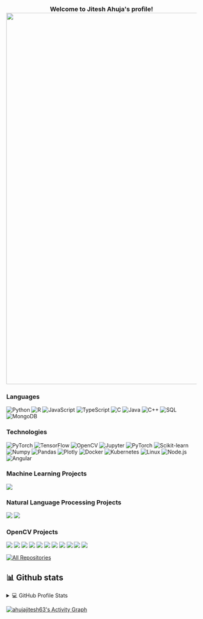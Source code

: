 
<h3 align="center">
  Welcome to Jitesh Ahuja's profile!
  <img src="https://github.com/ahujajitesh63/ahujajitesh63/blob/main/Jitesh%20Intro.gif" width="980">
</h3>

### Languages

![Python](https://img.shields.io/badge/-Python-000?&logo=Python)
![R](https://img.shields.io/badge/-R-000?&logo=R)
![JavaScript](https://img.shields.io/badge/-JavaScript-000?&logo=JavaScript)
![TypeScript](https://img.shields.io/badge/-TypeScript-000?&logo=TypeScript)
![C](https://img.shields.io/badge/-C-000?&logo=C)
![Java](https://img.shields.io/badge/-Java-000?&logo=Java&logoColor=007396)
![C++](https://img.shields.io/badge/-C++-000?&logo=c%2b%2b&logoColor=00599C)
![SQL](https://img.shields.io/badge/-SQL-000?&logo=MySQL)
![MongoDB](https://img.shields.io/badge/-MongoDB-000?&logo=mongoDB)


### Technologies

![PyTorch](https://img.shields.io/badge/-PyTorch-000?&logo=PyTorch)
![TensorFlow](https://img.shields.io/badge/-TensorFlow-000?&logo=TensorFlow)
![OpenCV](https://img.shields.io/badge/-openCV-000?&logo=openCV)
![Jupyter](https://img.shields.io/badge/-Jupyter-000?&logo=Jupyter)
![PyTorch](https://img.shields.io/badge/-PyTorch-000?&logo=pytorch)
![Scikit-learn](https://img.shields.io/badge/-Scikitlearn-000?&logo=scikitlearn)
![Numpy](https://img.shields.io/badge/-Numpy-000?&logo=numpy)
![Pandas](https://img.shields.io/badge/-Pandas-000?&logo=pandas)
![Plotly](https://img.shields.io/badge/-Plotly-000?&logo=plotly)
![Docker](https://img.shields.io/badge/-Docker-000?&logo=Docker)
![Kubernetes](https://img.shields.io/badge/-Kubernetes-000?&logo=Kubernetes)
![Linux](https://img.shields.io/badge/-Linux-000?&logo=Linux)
![Node.js](https://img.shields.io/badge/-Node.js-000?&logo=node.js)
![Angular](https://img.shields.io/badge/-Angular-000?&logo=Angular)

### Machine Learning Projects

[![](https://img.shields.io/badge/-🧬%20Predictive%20Data%20Analysis%20Of%20Stock%20Price-000)](https://github.com/ahujajitesh63/Library-Machine-Learning/tree/main/Predictive%20Data%20Analysis%20of%20stock%20price%20using%20Machine%20Learning)

### Natural Language Processing Projects

[![](https://img.shields.io/badge/-🕵️‍♂️%20Tweet%20Sentiment%20Analysis-000)](https://github.com/ahujajitesh63/Library-Natural-Language-Processing/tree/main/Tweet%20Sentiment%20Analysis%20using%20Natural%20Language%20Processing)
[![](https://img.shields.io/badge/-📈%20Visualize%20effect%20of%20influencer%20tweets%20on%20price%20of%20an%20asset-000)](https://github.com/ahujajitesh63/Library-Natural-Language-Processing/tree/main/Visualize%20effect%20of%20influencer%20tweets%20on%20price%20of%20an%20asset)

### OpenCV Projects

[![](https://img.shields.io/badge/-🛣️%20Detect%20Lanes%20from%20the%20car%20dash%20camera-000)](https://github.com/ahujajitesh63/Library-OpenCV/tree/main/Detect%20Lanes%20from%20the%20car%20dash-camera)
[![](https://img.shields.io/badge/-👀%20Detect%20faces%20and%20eyes%20in%20video-000)]([https://github.com/adamalston/Heartbleed](https://github.com/ahujajitesh63/Library-OpenCV/tree/main/Detect%20faces%20and%20eyes%20in%20video))
[![](https://img.shields.io/badge/-🌌%20Detect%20Image%20Foreground-000)](https://github.com/ahujajitesh63/Library-OpenCV/tree/main/Detect%20Image%20Foreground)
[![](https://img.shields.io/badge/-🏃%20Detect%20motion%20in%20a%20video%20and%20save%20its%20recording-000)](https://github.com/ahujajitesh63/Library-OpenCV/tree/main/Detect%20motion%20in%20a%20video%20and%20save%20its%20recording)
[![](https://img.shields.io/badge/-🔬%20Detect%20Objects%20with%20Masking%20using%20openCV-000)](https://github.com/ahujajitesh63/Library-OpenCV/tree/main/Detect%20Objects%20with%20Masking%20using%20openCV)
[![](https://img.shields.io/badge/-📝%20Detect%20Text%20in%20an%20Image%20using%20openCV-000)](https://github.com/ahujajitesh63/Library-OpenCV/tree/main/Detect%20Text%20in%20an%20Image%20using%20openCV)
[![](https://img.shields.io/badge/-🥸%20Face%20Detection%20in%20an%20Image-000)](https://github.com/ahujajitesh63/Library-OpenCV/tree/main/Face%20Detection%20in%20an%20Image)
[![](https://img.shields.io/badge/-🧬%20OpenCV%20and%20Neural%20Networks-000)](https://github.com/ahujajitesh63/Library-OpenCV/tree/main/OpenCV%20and%20Neural%20Networks)
[![](https://img.shields.io/badge/-🗄️%20Outline%20Objects%20in%20a%20video-000)](https://github.com/ahujajitesh63/Library-OpenCV/tree/main/Outline%20Objects%20in%20a%20video)
[![](https://img.shields.io/badge/-🔬%20Restore%20Damaged%20Image-000)](https://github.com/ahujajitesh63/Library-OpenCV/tree/main/Restore%20Damaged%20Imaged)
[![](https://img.shields.io/badge/-📜%20Text%20Detection%20in%20an%20Image%20from%20different%20perspectives%20and%20viewing%20angles-000)](https://img.shields.io/badge/-%F0%9F%93%9DText%20Detection%20in%20an%20Image%20from%20different%20perspectives%20and%20viewing%20angles-000)

<p align="left">
  <a href="https://github.com/ahujajitesh63?tab=repositories&sort=stargazers"><img alt="All Repositories" title="All Repositories" src="https://custom-icon-badges.demolab.com/badge/-All%20Repos-2962FF?style=for-the-badge&logoColor=white&logo=repo"/></a>
</p>

## 📊 Github stats

<!-- https://github.com/anuraghazra/github-readme-stats -->
<details> 
  <summary>💻 GitHub Profile Stats</summary>
  <br/>
    <a href="https://github.com/anuraghazra/github-readme-stats"><img alt="ahujajitesh63's Github Stats" src="https://denvercoder1-github-readme-stats.vercel.app/api/?username=ahujajitesh63&show_icons=true&include_all_commits=true&count_private=true&theme=react&hide_border=true&bg_color=1F222E&title_color=F85D7F&icon_color=F8D866" height="192px"/></a>
  <a href="https://github.com/anuraghazra/github-readme-stats"><img alt="ahujajitesh63's Top Languages" src="https://github-readme-stats.vercel.app/api/top-langs/?username=ahujajitesh63&langs_count=8&layout=compact&theme=react&hide_border=true&bg_color=1F222E&title_color=F85D7F&icon_color=F8D866&hide=Jupyter%20Notebook" height="192px"/></a>
  <br/>
  <b>Note:</b> Top languages is only a metric of the languages my public code consists of and doesn't reflect experience or skill level.
</details>

<!-- https://github.com/jamesgeorge007/github-activity-readme -->


<!-- https://github.com/ashutosh00710/github-readme-activity-graph -->

<a href="https://github.com/ashutosh00710/github-readme-activity-graph"><img alt="ahujajitesh63's Activity Graph" src="https://denvercoder1-activity-graph.herokuapp.com/graph/?username=ahujajitesh63&bg_color=1F222E&color=F8D866&line=F85D7F&point=FFFFFF&hide_border=true" /></a>
